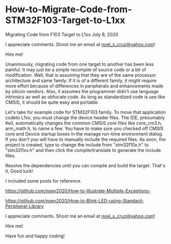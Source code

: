 # How-to-Migrate-Code-from-STM32F103-Target-to-L1xx

Migrating Code from F103 Target to L1xx     July 8, 2020

I appreciate comments. Shoot me an email at noel_s_cruz@yahoo.com!

Hire me!

Unanimously, migrating code from one target to another has been less painful. It may 
just be a simple recompile of source code or a bit of modification. Well, that is 
assuming that they are of the same processor architecture and same family. If it is of
a different family, it might require more effort because of differences in peripherals
and enhancements made by silicon vendors. Also, it assumes the programmer didn't use
language intrinsics as well as obfucate code. As long as standardized code is use like
CMSIS, it should be quite easy and portable.

Let's take for example code for STM32F103 family. To move that application codeto L1xx, 
you must change the device header files. The IDE, presumably Keil, automatically changes
the common CMSIS core files like core_cm3.h, arm_math.h, to name a few. You have to make
sure you checked off CMSIS core and Device startup boxes in the manage run-time
environment dialog. If you don't you will have to manually include the required files. As
soon, the project is created, type to change the include from "stm32f10x.h" to 
"stm32l1xx.h" and then click the compile/translate to generate the include files.

Resolve the dependencies until you can compile and build the target. That's it, Good luck!

I included some posts for reference.

https://github.com/noey2020/How-to-Illustrate-Multiple-Exceptions-

https://github.com/noey2020/How-to-Blink-LED-using-Standard-Peripheral-Library

I appreciate comments. Shoot me an email at noel_s_cruz@yahoo.com!

Hire me!

Have fun and happy coding!
